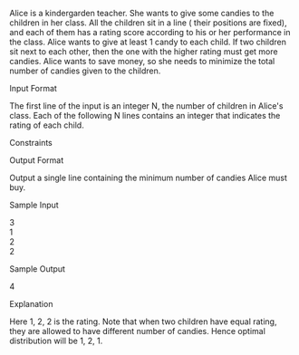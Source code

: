 Alice is a kindergarden teacher. She wants to give some candies to the children in her class. All
the children sit in a line ( their positions are fixed), and each of them has a rating score
according to his or her performance in the class. Alice wants to give at least 1 candy to each
child. If two children sit next to each other, then the one with the higher rating must get more
candies. Alice wants to save money, so she needs to minimize the total number of candies given to
the children.

Input Format

The first line of the input is an integer N, the number of children in Alice's class. Each of the
following N lines contains an integer that indicates the rating of each child.

Constraints

Output Format

Output a single line containing the minimum number of candies Alice must buy.

Sample Input

3  
1  
2  
2

Sample Output

4

Explanation

Here 1, 2, 2 is the rating. Note that when two children have equal rating, they are allowed to have
different number of candies. Hence optimal distribution will be 1, 2, 1.
